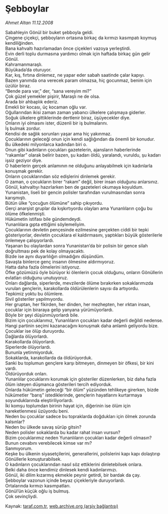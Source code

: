 # Şebboylar

*Ahmet Altan 11.12.2008*

<div class="yazi">Sabahleyin Gönül bir buket şebboyla geldi. <br/>Çingene çiçekçi, şebboyların ortasına birkaç da kırmızı kasımpatı koymuş kendiliğinden. <br/>Bana kahvaltı hazırlamadan önce çiçekleri vazoya yerleştirdi. <br/>Evin derli toplu durmasına yardımcı olmak için haftada birkaç gün gelir Gönül. <br/>Kahramanmaraşlı. <br/>Büyükada’da oturuyor. <br/>Kar, kış, fırtına dinlemez, ne yapar eder sabah saatinde çalar kapıyı. <br/>Bazen yanımda ona verecek param olmazsa, hiç gocunmaz, benim için üzülür biraz. <br/>“Bende para var,” der, “sana vereyim mi?” <br/>Çok güzel yemekler pişirir, Maraşlı ne de olsa. <br/>Arada bir ahbaplık ederiz. <br/>Emekli bir kocası, üç kocaman oğlu var. <br/>Oğullarından ikisi zaman zaman yabancı ülkelere çalışmaya giderler. <br/>Soğuk ülkelere gittiklerinde dertlenir biraz, üşüyecekler diye. <br/>Onların iyi olmasını ister, düzenli bir iş bulmalarını. <br/>İş bulmak zordur. <br/>Kendisi de sağlık sorunları yaşar ama hiç yakınmaz. <br/>Çocuklarının geleceği onun için kendi sağlığından da önemli bir konudur. <br/>Bu ülkedeki milyonlarca kadından biri o. <br/>Onun gibi kadınların çocukları gazetelerin, ajansların haberlerinde “rakamlar” olarak belirir bazen, şu kadarı öldü, yaralandı, vuruldu, şu kadarı işsiz geziyor diye. <br/>O haberlerin gerçek anlamının ne olduğunu anlayabilmek için kadınlarla konuşmak gerekir. <br/>Onların çocuklarından söz edişlerini dinlemek gerekir. <br/>O zaman, o çocukların birer “rakam” değil, birer insan olduğunu anlarsınız. <br/>Gönül, kahvaltıyı hazırlarken ben de gazeteleri okumaya koyuldum. <br/>Yunanistan, liseli bir gencin polisler tarafından vurulmasından sonra karışmıştı. <br/>Bütün ülke “çocuğun ölümüne” sahip çıkıyordu. <br/>Gerçi anarşist gruplar da kışkırtıyordu olayları ama Yunanlıların çoğu bu ölüme öfkelenmişti. <br/>Hükümetin istifası bile gündemdeydi. <br/>Yunanlılara gıpta ettiğimi söylemeliyim. <br/>Çocuklarının devletin pençesinde ezilmesine gerçekten ciddi bir tepki gösteriyorlar, devletin çocuklara el kaldırmasını, yaptıkları büyük gösterilerle önlemeye çalışıyorlardı.<br/>Yaşanan bu olaylardan sonra Yunanistan’da bir polisin bir gence silah doğrultması pek de kolay olmayacaktı. <br/>Bizde ise aynı duyarlılığın olmadığını düşündüm. <br/>Savaşta binlerce genç insanın ölmesine aldırmıyoruz. <br/>Hatta daha fazla ölmelerini istiyoruz. <br/>Öfke gözümüzü öyle bürüyor ki ölenlerin çocuk olduğunu, onların Gönüllerin evlatları olduğunu unutuyoruz. <br/>Onları dağlarda, siperlerde, mevzilerde ölüme bırakırken sokaklarımızda vurulan gençlerin, karakollarda öldürülenlerin sayısı da artıyordu. <br/>Tepkimiz yoktu bu ölümlere. <br/>Sivil gösteriler yapılmıyordu. <br/>Her gruptan, her fikirden, her dinden, her mezhepten, her ırktan insan, çocuklar için biraraya gelip yanyana yürümüyorlardı. <br/>Böyle bir şeyi düşünmüyorlardı bile. <br/>Bizim için çocuklarımız, Yunanlıların çocukları kadar değerli değildi nedense. <br/>Hangi partinin seçimi kazanacağını konuşmak daha anlamlı geliyordu bize. <br/>Çocuklar ise ölüp duruyordu. <br/>Dağlarda ölüyorlardı. <br/>Karakollarda ölüyorlardı. <br/>Siperlerde ölüyorlardı. <br/>Bununla yetinmiyorduk. <br/>Sokaklarda, karakollarda da öldürüyorduk. <br/>Sanki bu toplumun gençlere karşı bitmeyen, dinmeyen bir öfkesi, bir kini vardı. <br/>Öldürüyorduk onları.<br/>Yunanlılar çocuklarını korumak için gösteriler düzenlerken, biz daha fazla ölüm isteyen düşmanca gösterileri tercih ediyorduk. <br/>Onlarda hükümetin geleceği “bir ölüm” yüzünden tehlikeye girerken, bizde hükümetler “barış” istediklerinde, gençlerin hayatlarını kurtarmaya soyunduklarında eleştiriliyorlardı. <br/>İki komşu toplumdan birinin hayat için, diğerinin ise ölüm için hareketlenmesi üzüyordu beni. <br/>Neden bu çocuklar sadece bu topraklarda doğdukları için ölmek zorunda kalsınlar? <br/>Neden bu ülkede savaş sürüp gitsin? <br/>Neden polisler sokaklarda bu kadar rahat insan vursun? <br/>Bizim çocuklarımız neden Yunanlıların çocukları kadar değerli olmasın? <br/>Bunun cevabını verebilecek kimse var mı? <br/>Sanmıyorum. <br/>Keşke bu ülkenin siyasetçilerini, generallerini, polislerini kapı kapı dolaştırıp Gönüllerle konuşturabilsek. <br/>O kadınların çocuklarından nasıl söz ettiklerini dinletebilsek onlara. <br/>Belki daha önce kendimiz dinlesek kendi kadınlarımızı. <br/>Gönül, iki dilim kızarmış ekmekle peynir getirdi, bir bardak da çay. <br/>Şebboylar vazonun içinde beyaz çiçekleriyle duruyorlardı. <br/>Ortalarında kırmızı kasımpatları. <br/>Gönül’ün küçük oğlu iş bulmuş. <br/>Çok sevinçliydi.</div>

Kaynak: [taraf.com.tr](http://www.taraf.com.tr:80/makale/3065.htm), [web.archive.org (arşiv bağlantısı)](http://web.archive.org/web/20100428082127/http://www.taraf.com.tr:80/makale/3065.htm)

